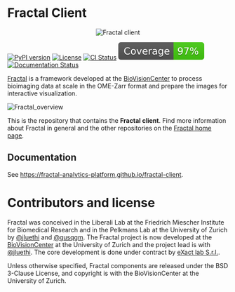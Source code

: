 # Fractal Client

<p align="center">
  <img src="https://github.com/user-attachments/assets/e8aef41e-b177-4f34-8681-8a5e756d6e38" alt="Fractal client" width="400">
</p>

[![PyPI version](https://img.shields.io/pypi/v/fractal-client?color=gree)](https://pypi.org/project/fractal-client/)
[![License](https://img.shields.io/badge/License-BSD_3--Clause-blue.svg)](https://opensource.org/licenses/BSD-3-Clause)
[![CI Status](https://github.com/fractal-analytics-platform/fractal-client/actions/workflows/ci.yml/badge.svg)](https://github.com/fractal-analytics-platform/fractal-client/actions/workflows/ci.yml)
[![Coverage](https://raw.githubusercontent.com/fractal-analytics-platform/fractal-client/python-coverage-comment-action-data/badge.svg)](https://htmlpreview.github.io/?https://github.com/fractal-analytics-platform/fractal-client/blob/python-coverage-comment-action-data/htmlcov/index.html)
[![Documentation Status](https://github.com/fractal-analytics-platform/fractal-client/actions/workflows/documentation.yaml/badge.svg)](https://fractal-analytics-platform.github.io/fractal-client)

[Fractal](https://fractal-analytics-platform.github.io/) is a framework developed at the [BioVisionCenter](https://www.biovisioncenter.uzh.ch/en.html) to process bioimaging data at scale in the OME-Zarr format and prepare the images for interactive visualization.

![Fractal_overview](https://github.com/user-attachments/assets/666c8797-2594-4b8e-b1d2-b43fca66d1df)

This is the repository that contains the **Fractal client**. Find more information about Fractal in general and the other repositories on the [Fractal home page](https://fractal-analytics-platform.github.io).

## Documentation

See https://fractal-analytics-platform.github.io/fractal-client.

# Contributors and license

Fractal was conceived in the Liberali Lab at the Friedrich Miescher Institute for Biomedical Research and in the Pelkmans Lab at the University of Zurich by [@jluethi](https://github.com/jluethi) and [@gusqgm](https://github.com/gusqgm). The Fractal project is now developed at the [BioVisionCenter](https://www.biovisioncenter.uzh.ch/en.html) at the University of Zurich and the project lead is with [@jluethi](https://github.com/jluethi). The core development is done under contract by [eXact lab S.r.l.](https://www.exact-lab.it).

Unless otherwise specified, Fractal components are released under the BSD 3-Clause License, and copyright is with the BioVisionCenter at the University of Zurich.
